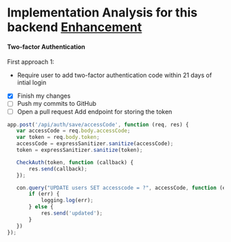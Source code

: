   # Implementation Analysis for this backend [Enhancement](https://github.com/stephenkearns1/HealthApp_backend/issues/14)

 #### Two-factor Authentication
 
 First approach 1:
  - Require user to add two-factor authentication code within 21 days of intial login 
 - [x] Finish my changes
- [ ] Push my commits to GitHub
- [ ] Open a pull request
 Add endpoint for storing the token 
 
 ```javascript
 app.post('/api/auth/save/accessCode', function (req, res) {
    var accessCode = req.body.accessCode;
    var token = req.body.token;
    accessCode = expressSanitizer.sanitize(accessCode);
    token = expressSanitizer.sanitize(token);

    CheckAuth(token, function (callback) {
        res.send(callback);
    });

    con.query("UPDATE users SET accesscode = ?", accessCode, function (err) {
        if (err) {
            logging.log(err);
        } else {
            res.send('updated');
        }
    })
});
```
 
 
